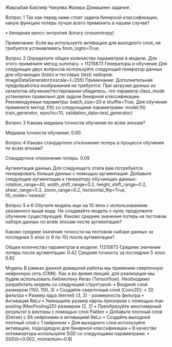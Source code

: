 Жақсыбай Бақтияр 
Чакуева Жазира 
Домашнее задание. 

Вопрос 1
Так как перед нами стоит задача бинарной классификации, какую функцию потерь лучше всего применить в нашем случае?

•	бинарная кросс-энтропия (binary crossentropy)

Примечание: Если вы используете активацию для выходного слоя, не требуется устанавливать from_logits=True.


Вопрос 2
Определите общее количество параметров в модели. Для этого примените метод summary.
•	11215873
Генераторы и обучение
Для следующих двух вопросов используйте следующий генератор данных для обучающих (train) и тестовых (test) наборов:
ImageDataGenerator(rescale=1./255)
Примечание: Дополнительная предобработка изображений не требуется. При загрузке данных из каталогов обучения/тестирования убедитесь, что параметр class_mode установлен правильно для задачи бинарной классификации. Рекомендуемые параметры: batch_size=20 и shuffle=True.
Для обучения примените метод .fit() со следующими параметрами:
model.fit( train_generator, epochs=10, validation_data=test_generator)


Вопрос 3
Какова медиана точности обучения по всем эпохам?

Медиана точности обучения: 0.90

Вопрос 4
Каково стандартное отклонение потерь в процессе обучения по всем эпохам?

Стандартное отклонение потерь: 0.09


Аугментация данных
Для следующего этапа вам потребуется генерировать больше данных с помощью аугментаций.
Добавьте следующие аугментации к генератору обучающих данных:
rotation_range=40,
width_shift_range=0.2,
height_shift_range=0.2,
shear_range=0.2,
zoom_range=0.2,
horizontal_flip=True,
fill_mode='nearest'



Вопрос 5 и  6
Обучите модель еще на 10 эпох с использованием указанного выше кода. Не создавайте модель с нуля; продолжите обучение существующей.
Каково среднее значение потерь на тестовом наборе данных по всем эпохам после аугментации?

Каково среднее значение точности на тестовом наборе данных за последние 5 эпох (с 6 по 10) после аугментации?

Общее количество параметров в модели: 11215873
Среднее значение потерь после аугментации: 0.42
Средняя точность за последние 5 эпох: 0.82




Модель
В рамках данной домашней работы мы применим сверточную нейронную сеть (CNN). Как и во время лекций, для реализации мы будем использовать библиотеку Keras (Tensorflow).
Необходимо разработать модель со следующей структурой:
•	Входной слой размером (150, 150, 3)
•	Создайте сверточный слой (Conv2D):
•	32 фильтра
•	Размер ядра (kernel) (3, 3) - размерность фильтра
•	Активация ReLu
•	Уменьшите размер карты признаков с помощью max pooling (MaxPooling2D) размером (2, 2)
•	Преобразуйте многомерный результат в векторы с помощью слоя Flatten
•	Добавьте плотный слой (Dense) с 64 нейронами и активацией ReLu
•	Создайте выходной плотный слой с 1 нейроном
•	Для выходного слоя используйте активацию, подходящую для бинарной классификации
•	В качестве оптимизатора используйте SGD со следующими параметрами:
•	SGD(lr=0.002, momentum=0.8)
